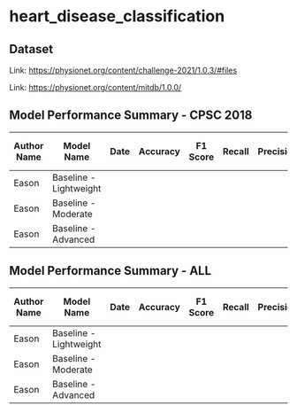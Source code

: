 # heart_disease_classification

## Dataset

Link: https://physionet.org/content/challenge-2021/1.0.3/#files

Link: https://physionet.org/content/mitdb/1.0.0/

## Model Performance Summary - CPSC 2018

| Author Name | Model Name | Date       | Accuracy | F1 Score | Recall | Precision | Total Parameters | Model Size (MB) |
|-------------|------------|------------|----------|----------|--------|-----------|------------------|-----------------|
| Eason       | Baseline - Lightweight    |  |      |      |   |      |              |             |
| Eason  | Baseline - Moderate    |  |     |      |  |      |             |              |
| Eason  | Baseline - Advanced     |  |      |      ||      |             |              |


## Model Performance Summary - ALL

| Author Name | Model Name | Date       | Accuracy | F1 Score | Recall | Precision | Total Parameters | Model Size (MB) |
|-------------|------------|------------|----------|----------|--------|-----------|------------------|-----------------|
| Eason       | Baseline - Lightweight    |  |      |      |   |      |              |             |
| Eason  | Baseline - Moderate    |  |     |      |  |      |             |              |
| Eason  | Baseline - Advanced     |  |      |      ||      |             |              |
